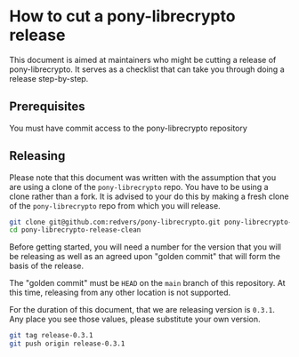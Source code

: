 # How to cut a pony-librecrypto release

This document is aimed at maintainers who might be cutting a release of pony-librecrypto. It serves as a checklist that can take you through doing a release step-by-step.

## Prerequisites

You must have commit access to the pony-librecrypto repository

## Releasing

Please note that this document was written with the assumption that you are using a clone of the `pony-librecrypto` repo. You have to be using a clone rather than a fork. It is advised to your do this by making a fresh clone of the `pony-librecrypto` repo from which you will release.

```bash
git clone git@github.com:redvers/pony-librecrypto.git pony-librecrypto-release-clean
cd pony-librecrypto-release-clean
```

Before getting started, you will need a number for the version that you will be releasing as well as an agreed upon "golden commit" that will form the basis of the release.

The "golden commit" must be `HEAD` on the `main` branch of this repository. At this time, releasing from any other location is not supported.

For the duration of this document, that we are releasing version is `0.3.1`. Any place you see those values, please substitute your own version.

```bash
git tag release-0.3.1
git push origin release-0.3.1
```
